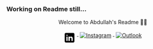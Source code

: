 ### Working on Readme still...

<!--
**Dementor28/Dementor28** is a ✨ _special_ ✨ repository because its `README.md` (this file) appears on your GitHub profile.

Here are some ideas to get you started:

- 🔭 I’m currently working on ...
- 🌱 I’m currently learning ...
- 👯 I’m looking to collaborate on ...
- 🤔 I’m looking for help with ...
- 💬 Ask me about ...
- 📫 How to reach me: ...
- 😄 Pronouns: ...
- ⚡ Fun fact: ...
-->
<div align='center'>
  <p> Welcome to Abdullah's Readme 🚶‍♂️</p>
  <!--  Linkedin Logo  -->
  <p align='center'>
    <a href="https://www.linkedin.com/in/abdullah-11503025b">
      <img src="https://raw.githubusercontent.com/simple-icons/simple-icons/develop/icons/linkedin.svg" alt="LinkedIn" height="30" style="vertical-align:top; margin:4px">
    </a>
    
<!--  Instagram Logo    -->
  <a href="https://www.instagram.com/abduls_20/">
      <img src="https://raw.githubusercontent.com/simple-icons/simple-icons/develop/icons/instagram.svg" alt="Instagram" height="30" style="vertical-align:top; margin:4px">
    </a>
  
  <!--  Outlook Logo    -->
  <a href="mailto:abdul05087@outlook.com">
      <img src="https://raw.githubusercontent.com/simple-icons/simple-icons/develop/icons/microsoftoutlook.svg" alt="Outlook" height="30" style="vertical-align:top; margin:4px">
    </a>
  </p>
</div>




